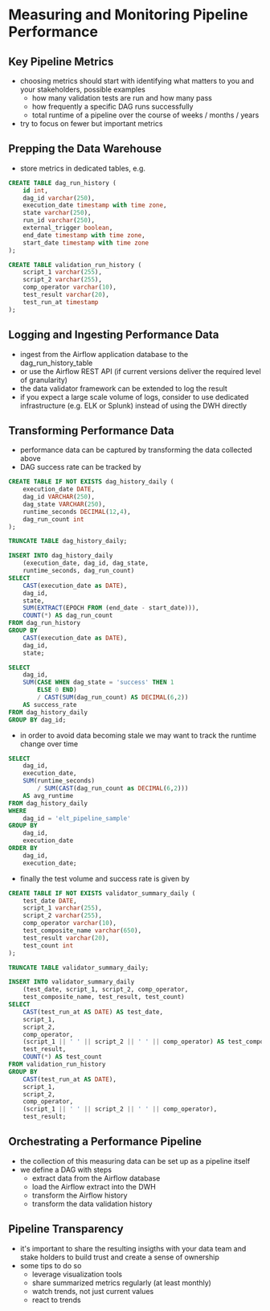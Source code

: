 # Measuring and Monitoring Pipeline Performance

## Key Pipeline Metrics

* choosing metrics should start with identifying what matters to you and your stakeholders, possible examples
  * how many validation tests are run and how many pass
  * how frequently a specific DAG runs successfully
  * total runtime of a pipeline over the course of weeks / months / years
* try to focus on fewer but important metrics

## Prepping the Data Warehouse

* store metrics in dedicated tables, e.g.

```sql
CREATE TABLE dag_run_history (
    id int,
    dag_id varchar(250),
    execution_date timestamp with time zone,
    state varchar(250),
    run_id varchar(250),
    external_trigger boolean,
    end_date timestamp with time zone,
    start_date timestamp with time zone
);

CREATE TABLE validation_run_history (
    script_1 varchar(255),
    script_2 varchar(255),
    comp_operator varchar(10),
    test_result varchar(20),
    test_run_at timestamp
);
```

## Logging and Ingesting Performance Data

* ingest from the Airflow application database to the dag_run_history_table
* or use the Airflow REST API (if current versions deliver the required level of granularity)
* the data validator framework can be extended to log the result
* if you expect a large scale volume of logs, consider to use dedicated infrastructure (e.g. ELK or Splunk) instead of using the DWH directly

## Transforming Performance Data

* performance data can be captured by transforming the data collected above
* DAG success rate can be tracked by

```sql
CREATE TABLE IF NOT EXISTS dag_history_daily (
    execution_date DATE,
    dag_id VARCHAR(250),
    dag_state VARCHAR(250),
    runtime_seconds DECIMAL(12,4),
    dag_run_count int
);

TRUNCATE TABLE dag_history_daily;

INSERT INTO dag_history_daily
    (execution_date, dag_id, dag_state,
    runtime_seconds, dag_run_count)
SELECT
    CAST(execution_date as DATE),
    dag_id,
    state,
    SUM(EXTRACT(EPOCH FROM (end_date - start_date))),
    COUNT(*) AS dag_run_count
FROM dag_run_history
GROUP BY
    CAST(execution_date as DATE),
    dag_id,
    state;

SELECT
    dag_id,
    SUM(CASE WHEN dag_state = 'success' THEN 1
        ELSE 0 END)
        / CAST(SUM(dag_run_count) AS DECIMAL(6,2))
    AS success_rate
FROM dag_history_daily
GROUP BY dag_id;
```

* in order to avoid data becoming stale we may want to track the runtime change over time

```sql
SELECT
    dag_id,
    execution_date,
    SUM(runtime_seconds)
        / SUM(CAST(dag_run_count as DECIMAL(6,2)))
    AS avg_runtime
FROM dag_history_daily
WHERE
    dag_id = 'elt_pipeline_sample'
GROUP BY
    dag_id,
    execution_date
ORDER BY
    dag_id,
    execution_date;
```

* finally the test volume and success rate is given by

```sql
CREATE TABLE IF NOT EXISTS validator_summary_daily (
    test_date DATE,
    script_1 varchar(255),
    script_2 varchar(255),
    comp_operator varchar(10),
    test_composite_name varchar(650),
    test_result varchar(20),
    test_count int
);

TRUNCATE TABLE validator_summary_daily;

INSERT INTO validator_summary_daily
    (test_date, script_1, script_2, comp_operator,
    test_composite_name, test_result, test_count)
SELECT
    CAST(test_run_at AS DATE) AS test_date,
    script_1,
    script_2,
    comp_operator,
    (script_1 || ' ' || script_2 || ' ' || comp_operator) AS test_composite_name,
    test_result,
    COUNT(*) AS test_count
FROM validation_run_history
GROUP BY
    CAST(test_run_at AS DATE),
    script_1,
    script_2,
    comp_operator,
    (script_1 || ' ' || script_2 || ' ' || comp_operator),
    test_result;
```

## Orchestrating a Performance Pipeline

* the collection of this measuring data can be set up as a pipeline itself
* we define a DAG with steps
  * extract data from the Airflow database
  * load the Airflow extract into the DWH
  * transform the Airflow history
  * transform the data validation history

## Pipeline Transparency

* it's important to share the resulting insigths with your data team and stake holders to build trust and create a sense of ownership
* some tips to do so
  * leverage visualization tools
  * share summarized metrics regularly (at least monthly)
  * watch trends, not just current values
  * react to trends
